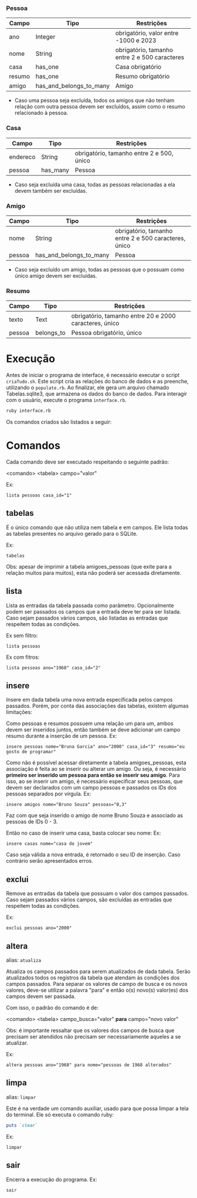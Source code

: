 ### Pessoa

| Campo   | Tipo      | Restrições                                         |
|---------|-----------|----------------------------------------------------|
| ano     | Integer   | obrigatório, valor entre -1000 e 2023              |
| nome    | String    | obrigatório, tamanho entre 2 e 500 caracteres      |
| casa    | has_one   | Casa obrigatório                                   |
| resumo  | has_one   | Resumo obrigatório                                 |
| amigo   | has_and_belongs_to_many | Amigo                   |

- Caso uma pessoa seja excluída, todos os amigos que não tenham relação com outra pessoa devem ser excluídos, assim como o resumo relacionado à pessoa.

### Casa

| Campo   | Tipo   | Restrições                                         |
|---------|--------|----------------------------------------------------|
| endereco| String | obrigatório, tamanho entre 2 e 500, único          |
| pessoa  | has_many| Pessoa                                              |

- Caso seja excluída uma casa, todas as pessoas relacionadas a ela devem também ser excluídas.

### Amigo

| Campo   | Tipo   | Restrições                                         |
|---------|--------|----------------------------------------------------|
| nome    | String | obrigatório, tamanho entre 2 e 500 caracteres, único|
| pessoa  | has_and_belongs_to_many | Pessoa                    |

- Caso seja excluído um amigo, todas as pessoas que o possuam como único amigo devem ser excluídas.

### Resumo

| Campo   | Tipo   | Restrições                                         |
|---------|--------|----------------------------------------------------|
| texto   | Text   | obrigatório, tamanho entre 20 e 2000 caracteres, único|
| pessoa  | belongs_to| Pessoa obrigatório, único                          |



# Execução


Antes de iniciar o programa de interface, é necessário executar o script `criaTudo.sh`. 
Este script cria as relações do banco de dados e as preenche, utilizando o `populate.rb`. 
Ao finalizar, ele gera um arquivo chamado Tabelas.sqlite3, que armazena os dados do banco de dados.  Para interagir com o usuário, execute o programa `interface.rb`.
```bash
ruby interface.rb
```
Os comandos criados são listados a seguir:
# Comandos
Cada comando deve ser executado respeitando o seguinte padrão:

\<comando\> \<tabela\> campo="valor"

Ex:

    lista pessoas casa_id="1"



## tabelas

É o único comando que não utiliza nem tabela e em campos. Ele lista todas as tabelas presentes no arquivo gerado para o SQLite.

Ex:

    tabelas

Obs: apesar de imprimir a tabela amigoes_pessoas (que exite para a relação muitos para muitos), esta não poderá ser acessada diretamente.


## lista
Lista as entradas da tabela passada como parâmetro. Opcionalmente podem ser passados os campos que a entrada deve ter para ser listada. Caso sejam passados vários campos, são listadas as entradas que respeitem todas as condições.

Ex sem filtro:

    lista pessoas

Ex com fitros:

    lista pessoas ano="1968" casa_id="2"

## insere
Insere em dada tabela uma nova entrada especificada pelos campos passados. 
Porém, por conta das associações das tabelas, existem algumas limitações:

Como pessoas e resumos possuem uma relação um para um, ambos devem ser inseridos juntos, então também se deve adicionar um campo resumo durante a inserção de um pessoa.
Ex:

    insere pessoas nome="Bruna Garcia" ano="2000" casa_id="3" resumo="eu gosto de programar"

Como não é possível acessar diretamente a tabela amigoes_pessoas, esta associação é feita ao se inserir ou alterar um amigo. Ou seja, é necessário **primeiro ser inserido um pessoa para então se inserir seu amigo**. 
Para isso, ao se inserir um amigo, é necessário especificar seus pessoas, que devem ser declarados com um campo pessoas e passados os IDs dos pessoas separados por vírgula.
Ex:

    insere amigos nome="Bruno Souza" pessoas="0,3"

Faz com que seja inserido o amigo de nome Bruno Souza e associado as pessoas de IDs 0 - 3.

Então no caso de inserir uma casa, basta colocar seu nome:
Ex:

    insere casas nome="casa do jovem"

Caso seja válida a nova entrada, é retornado o seu ID de inserção. Caso contrário serão apresentados erros.

## exclui

Remove as entradas da tabela que possuam o valor dos campos passados. Caso sejam passados vários campos, são excluídas as entradas que respeitem todas as condições.

Ex:

    exclui pessoas ano="2000"
## altera
alias: `atualiza`

Atualiza os campos passados para serem atualizados de dada tabela. Serão atualizados todos os registros da tabela que atendam às condições dos campos passados. Para separar os valores de campo de busca e os novos valores, deve-se utilizar a palavra "para" e então o(s) novo(s) valor(es) dos campos devem ser passada.

Com isso, o padrão do comando é de:

\<comando\> \<tabela\> campo_busca="valor" **para** campo="novo valor"

Obs: é importante ressaltar que os valores dos campos de busca que precisam ser atendidos não precisam ser necessariamente aqueles a se atualizar.

Ex:

    altera pessoas ano="1968" para nome="pessoas de 1968 alterados"


## limpa
alias: `limpar`

Este é na verdade um comando auxiliar, usado para que possa limpar a tela do terminal. Ele só executa o comando ruby:
```ruby
puts `clear`
```

Ex:

    limpar
## sair
Encerra a execução do programa.
Ex:

    sair
